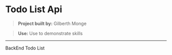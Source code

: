 # Todo List Api

> __Project built by:__
> Gilberth Monge

> __Use:__
> Use to demonstrate skills

---

BackEnd Todo List